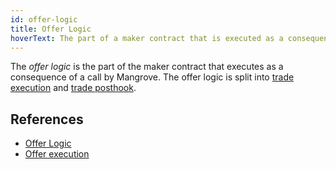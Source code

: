 ```yaml
---
id: offer-logic
title: Offer Logic
hoverText: The part of a maker contract that is executed as a consequence of a call by Mangrove when processing a taker order.
---
```


The _offer logic_ is the part of the maker contract that executes as a consequence of a call by Mangrove. The offer logic is split into [trade execution](../contracts/technical-references/taking-and-making-offers/reactive-offer/maker-contract.md#trade-execution)
and [trade posthook](../contracts/technical-references/taking-and-making-offers/reactive-offer/maker-contract.md#trade-posthook).

## References
* [Offer Logic](../contracts/explanations/offer-maker.md#executing-offers)
* [Offer execution](../contracts/technical-references/taking-and-making-offers/reactive-offer/executing-offers.md)